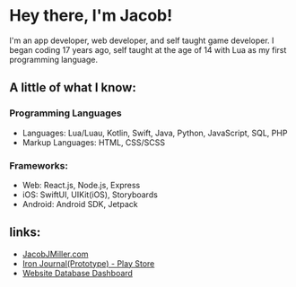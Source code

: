 # Hey there, I'm Jacob!
I'm an app developer, web developer, and self taught game developer. I began coding 17 years ago,
self taught at the age of 14 with Lua as my first programming language.

## A little of what I know:
### Programming Languages
* Languages: Lua/Luau, Kotlin, Swift, Java, Python, JavaScript, SQL, PHP
* Markup Languages: HTML, CSS/SCSS

### Frameworks:
* Web: React.js, Node.js, Express
* iOS: SwiftUI, UIKit(iOS), Storyboards
* Android: Android SDK, Jetpack

## links:
  * [JacobJMiller.com](https://jacobjmiller.com)
  * [Iron Journal(Prototype) - Play Store](https://play.google.com/store/apps/details?id=com.ironjournal.gymtracker)
  * [Website Database Dashboard](https://jacobjmiller.com/dashboard-project/)


<!--
**JMiller7334/JMiller7334** is a ✨ _special_ ✨ repository because its `README.md` (this file) appears on your GitHub profile.

Here are some ideas to get you started:

- 🔭 I’m currently working on ...
- 🌱 I’m currently learning ...
- 👯 I’m looking to collaborate on ...
- 🤔 I’m looking for help with ...
- 💬 Ask me about ...
- 📫 How to reach me: ...
- 😄 Pronouns: ...
- ⚡ Fun fact: ...
-->
